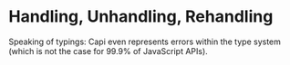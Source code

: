 # Handling, Unhandling, Rehandling

Speaking of typings: Capi even represents errors within the type system (which
is not the case for 99.9% of JavaScript APIs).
